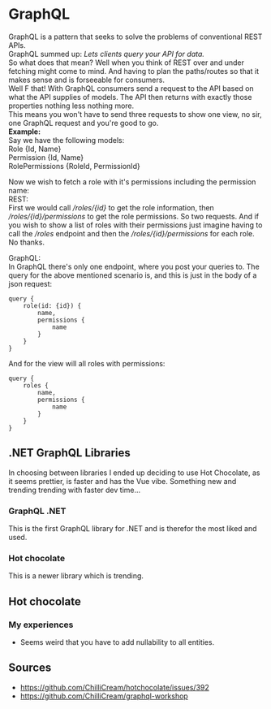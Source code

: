 # GraphQL
GraphQL is a pattern that seeks to solve the problems of conventional REST APIs.  
GraphQL summed up: *Lets clients query your API for data.*  
So what does that mean? Well when you think of REST over and under fetching might come to mind. And having to plan the paths/routes so that it makes sense and is forseeable for consumers.  
Well F that! With GraphQL consumers send a request to the API based on what the API supplies of models. The API then returns with exactly those properties nothing less nothing more.  
This means you won't have to send three requests to show one view, no sir, one GraphQL request and you're good to go.  
**Example:**  
Say we have the following models:  
Role {Id, Name}  
Permission {Id, Name}  
RolePermissions {RoleId, PermissionId}  

Now we wish to fetch a role with it's permissions including the permission name:  
REST:  
First we would call */roles/{id}* to get the role information, then */roles/{id}/permissions* to get the role permissions. So two requests. And if you wish to show a list of roles with their permissions just imagine having to call the */roles* endpoint and then the */roles/{id}/permissions* for each role. No thanks.  

GraphQL:  
In GraphQL there's only one endpoint, where you post your queries to. The query for the above mentioned scenario is, and this is just in the body of a json request:  
```
query {
    role(id: {id}) {
        name,
        permissions {
            name
        }
    }
}
```
And for the view will all roles with permissions:
```
query {
    roles {
        name,
        permissions {
            name
        }
    }
}
```

## .NET GraphQL Libraries
In choosing between libraries I ended up deciding to use Hot Chocolate, as it seems prettier, is faster and has the Vue vibe. Something new and trending trending with faster dev time... 

### GraphQL .NET
This is the first GraphQL library for .NET and is therefor the most liked and used.

### Hot chocolate
This is a newer library which is trending.

## Hot chocolate

### My experiences
- Seems weird that you have to add nullability to all entities.

## Sources
- https://github.com/ChilliCream/hotchocolate/issues/392
- https://github.com/ChilliCream/graphql-workshop